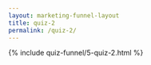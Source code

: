 ```yaml
---
layout: marketing-funnel-layout
title: quiz-2
permalink: /quiz-2/
---
```


{% include quiz-funnel/5-quiz-2.html %}

